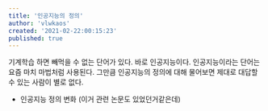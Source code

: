 ```yaml
---
title: '인공지능의 정의'
author: 'vlwkaos'
created: '2021-02-22:00:15:23'
published: true
---
```


기계학습 하면 빼먹을 수 없는 단어가 있다. 바로 인공지능이다. 인공지능이라는 단어는 요즘 마치 마법처럼 사용된다. 그만큼 인공지능의 정의에 대해 물어보면 제대로 대답할 수 있는 사람이 별로 없다.

- 인공지능 정의 변화 (이거 관련 논문도 있었던거같은데)